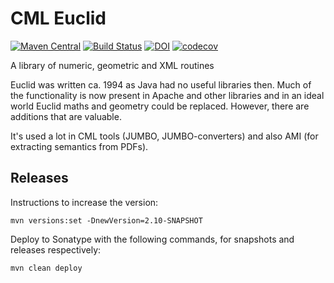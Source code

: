 # CML Euclid
[![Maven Central](https://maven-badges.herokuapp.com/maven-central/org.blueobelisk/euclid/badge.svg)](https://maven-badges.herokuapp.com/maven-central/org.blueobelisk/euclid)
[![Build Status](https://github.com/BlueObelisk/euclid/actions/workflows/maven.yml/badge.svg)](https://github.com/BlueObelisk/euclid/actions/workflows/maven.yml)
[![DOI](https://zenodo.org/badge/DOI/10.5281/zenodo.5815148.svg)](https://doi.org/10.5281/zenodo.5815148)
[![codecov](https://codecov.io/gh/BlueObelisk/euclid/branch/main/graph/badge.svg?token=E1NGWVWL04)](https://codecov.io/gh/BlueObelisk/euclid)

A library of numeric, geometric and XML routines

Euclid was written ca. 1994 as Java had no useful libraries then. Much of the
functionality is now present in Apache and other libraries and in an ideal world
Euclid maths and geometry could be replaced. However, there are additions that are valuable.

It's used a lot in CML tools (JUMBO, JUMBO-converters) and also AMI (for extracting semantics from PDFs).

## Releases

Instructions to increase the version:

```shell
mvn versions:set -DnewVersion=2.10-SNAPSHOT
```

Deploy to Sonatype with the following commands, for snapshots and releases respectively:

```shell
mvn clean deploy
```
